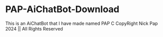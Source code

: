 # PAP-AiChatBot-Download
This is an AiChatBot that I have made named PAP
C CopyRight Nick Pap 2024 || All Rights Reserved
